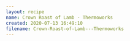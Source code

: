 ```yaml
---
layout: recipe
name: Crown Roast of Lamb - Thermoworks
created: 2020-07-13 16:49:10
filename: Crown-Roast-of-Lamb---Thermoworks
---
```

